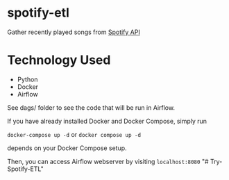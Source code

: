 # spotify-etl
Gather recently played songs from [Spotify API](https://developer.spotify.com/console/get-recently-played/)

# Technology Used
* Python
* Docker
* Airflow

See dags/ folder to see the code that will be run in Airflow.

If you have already installed Docker and Docker Compose, simply run

`docker-compose up -d` or `docker compose up -d` 

depends on your Docker Compose setup.

Then, you can access Airflow webserver by visiting `localhost:8080`
"# Try-Spotify-ETL" 
